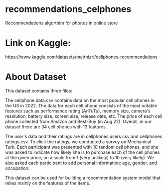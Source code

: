 # recommendations_celphones
Recommendations algorthim for phones in online store

# Link on Kaggle:

https://www.kaggle.com/datasets/meirnizri/cellphones-recommendations

# About Dataset
This dataset contains three files:

The cellphone data.csv contains data on the most popular cell phones in the US in 2022. The data for each cell phone consists of the most notable features such as performance rating (AnTuTu), memory size, camera's resolution, battery size, screen size, release date, etc. The price of each cell phone collected from Amazon and Best-Buy (in Aug 22). Overall, in our dataset there are 34 cell phones with 13 features.

The user's data and their ratings are in cellphones users.csv and cellphones ratings.csv. To elicit the ratings, we conducted a survey on Mechanical Turk. Each participant was presented with 10 random cell phones, and she was asked to indicate how likely she is to purchase each of the cell phones at the given price, on a scale from 1 (very unlikely) to 10 (very likely). We also asked each participant to add personal information: age, gender, and occupation.

This dataset can be used for building a recommendation system model that relies mainly on the features of the items.
